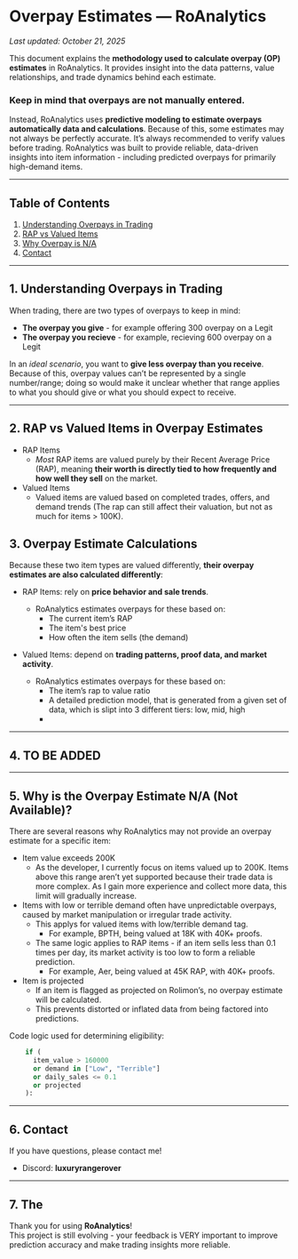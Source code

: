 # Overpay Estimates — RoAnalytics

_Last updated: October 21, 2025_

This document explains the **methodology used to calculate overpay (OP) estimates** in RoAnalytics. 
It provides insight into the data patterns, value relationships, and trade dynamics behind each estimate.

### Keep in mind that overpays are not manually entered. 
Instead, RoAnalytics uses **predictive modeling to estimate overpays automatically data and calculations**. 
Because of this, some estimates may not always be perfectly accurate. It’s always recommended to verify values before trading.
RoAnalytics was built to provide reliable, data-driven insights into item information - including predicted overpays for primarily high-demand items.

---

## Table of Contents
1. [Understanding Overpays in Trading](#1-understanding-overpays-in-trading)
2. [RAP vs Valued Items](#2-rap-vs-valued-items-in-overpay-estimates)
3. [Why Overpay is N/A](#4-why-is-the-overpay-estimate-na-not-available)
4. [Contact](#5-contact)

---

## 1. Understanding Overpays in Trading
When trading, there are two types of overpays to keep in mind: 
- **The overpay you give** - for example offering 300 overpay on a Legit
- **The overpay you recieve** - for example, recieving 600 overpay on a Legit

In an *ideal scenario*, you want to **give less overpay than you receive**. 
Because of this, overpay values can’t be represented by a single number/range; doing so would make it unclear whether that range applies to what you should give or what you should expect to receive.

---

## 2. RAP vs Valued Items in Overpay Estimates
- RAP Items
  - *Most* RAP items are valued purely by their Recent Average Price (RAP), meaning **their worth is directly tied to how frequently and how well they sell** on the market.
- Valued Items
  - Valued items are valued based on completed trades, offers, and demand trends (The rap can still affect their valuation, but not as much for items > 100K).

## 3. Overpay Estimate Calculations
Because these two item types are valued differently, **their overpay estimates are also calculated differently**:
- RAP Items: rely on **price behavior and sale trends**.
  - RoAnalytics estimates overpays for these based on:
    - The current item’s RAP
    - The item's best price
    - How often the item sells (the demand)
  
- Valued Items: depend on **trading patterns, proof data, and market activity**.
  - RoAnalytics estimates overpays for these based on:
    - The item’s rap to value ratio
    - A detailed prediction model, that is generated from a given set of data, which is slipt into 3 different tiers: low, mid, high
    - 

---

## 4. TO BE ADDED


---

## 5. Why is the Overpay Estimate N/A (Not Available)?
There are several reasons why RoAnalytics may not provide an overpay estimate for a specific item:
- Item value exceeds 200K
  - As the developer, I currently focus on items valued up to 200K. Items above this range aren’t yet supported because their trade data is more complex. As I gain more experience and collect more data, this limit will gradually increase.
- Items with low or terrible demand often have unpredictable overpays, caused by market manipulation or irregular trade activity.
  - This applys for valued items with low/terrible demand tag.
    - For example, BPTH, being valued at 18K with 40K+ proofs.
  - The same logic applies to RAP items - if an item sells less than 0.1 times per day, its market activity is too low to form a reliable prediction.
    - For example, Aer, being valued at 45K RAP, with 40K+ proofs.
- Item is projected
  - If an item is flagged as projected on Rolimon’s, no overpay estimate will be calculated.
  - This prevents distorted or inflated data from being factored into predictions.

Code logic used for determining eligibility:
```python
    if (
      item_value > 160000 
      or demand in ["Low", "Terrible"] 
      or daily_sales <= 0.1
      or projected
    ):
```

---

## 6. Contact
If you have questions, please contact me!  
- Discord: **luxuryrangerover**

---

## 7. The 

Thank you for using **RoAnalytics**!  
This project is still evolving - your feedback is VERY important to improve prediction accuracy and make trading insights more reliable.
